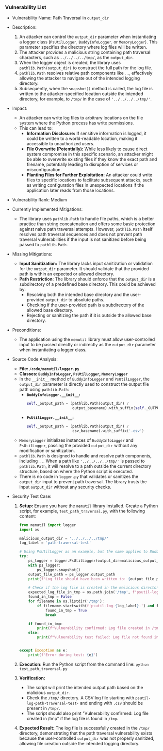 ### Vulnerability List

- Vulnerability Name: Path Traversal in `output_dir`
- Description:
    1. An attacker can control the `output_dir` parameter when instantiating a logger class (`PsUtilLogger`, `BuddyInfoLogger`, or `MemoryLogger`). This parameter specifies the directory where log files will be written.
    2. The attacker provides a malicious string containing path traversal characters, such as `../../../../tmp/`, as the `output_dir`.
    3. When the logger object is created, the library uses `pathlib.Path(output_dir)` to construct the full path for the log file.
    4. `pathlib.Path` resolves relative path components like `..`, effectively allowing the attacker to navigate out of the intended logging directory.
    5. Subsequently, when the `snapshot()` method is called, the log file is written to the attacker-specified location outside the intended directory, for example, to `/tmp/` in the case of `'../../../../tmp/'`.
- Impact:
    - An attacker can write log files to arbitrary locations on the file system where the Python process has write permissions.
    - This can lead to:
        - **Information Disclosure:** If sensitive information is logged, it could be written to a world-readable location, making it accessible to unauthorized users.
        - **File Overwrite (Potentially):** While less likely to cause direct system compromise in this specific scenario, an attacker might be able to overwrite existing files if they know the exact path and filename, potentially leading to disruption of services or misconfiguration.
        - **Planting Files for Further Exploitation:** An attacker could write files to specific locations to facilitate subsequent attacks, such as writing configuration files in unexpected locations if the application later reads from those locations.
- Vulnerability Rank: Medium
- Currently Implemented Mitigations:
    - The library uses `pathlib.Path` to handle file paths, which is a better practice than string concatenation and offers some basic protection against naive path traversal attempts. However, `pathlib.Path` itself resolves path traversal sequences and does not prevent path traversal vulnerabilities if the input is not sanitized before being passed to `pathlib.Path`.
- Missing Mitigations:
    - **Input Sanitization:** The library lacks input sanitization or validation for the `output_dir` parameter. It should validate that the provided path is within an expected or allowed directory.
    - **Path Restriction:** The library should enforce that the `output_dir` is a subdirectory of a predefined base directory. This could be achieved by:
        - Resolving both the intended base directory and the user-provided `output_dir` to absolute paths.
        - Checking if the user-provided path is a subdirectory of the allowed base directory.
        - Rejecting or sanitizing the path if it is outside the allowed base directory.
- Preconditions:
    - The application using the `memutil` library must allow user-controlled input to be passed directly or indirectly as the `output_dir` parameter when instantiating a logger class.
- Source Code Analysis:
    - **File: `/code/memutil/logger.py`**
    - **Classes: `BuddyInfoLogger`, `PsUtilLogger`, `MemoryLogger`**
    - In the `__init__` method of `BuddyInfoLogger` and `PsUtilLogger`, the `output_dir` parameter is directly used to construct the output file path using `pathlib.Path`:
        - **`BuddyInfoLogger.__init__`:**
          ```python
          self._output_path = (pathlib.Path(output_dir) /
                               output_basename).with_suffix(self._OUTPUT_SUFFIX)
          ```
        - **`PsUtilLogger.__init__`:**
          ```python
          self._output_path = (pathlib.Path(output_dir) /
                               csv_basename).with_suffix('.csv')
          ```
    - `MemoryLogger` initializes instances of `BuddyInfoLogger` and `PsUtilLogger`, passing the provided `output_dir` without any modification or sanitization.
    - `pathlib.Path` is designed to handle and resolve path components, including `..`. When a path like `'../../../../tmp/'` is passed to `pathlib.Path`, it will resolve to a path outside the current directory structure, based on where the Python script is executed.
    - There is no code in `logger.py` that validates or sanitizes the `output_dir` input to prevent path traversal. The library trusts the input `output_dir` without any security checks.

- Security Test Case:
    1. **Setup:** Ensure you have the `memutil` library installed. Create a Python script, for example, `test_path_traversal.py`, with the following content:
        ```python
        from memutil import logger
        import os

        malicious_output_dir = '../../../../tmp/'
        log_label = 'path-traversal-test'

        # Using PsUtilLogger as an example, but the same applies to BuddyInfoLogger and MemoryLogger
        try:
            ps_logger = logger.PsUtilLogger(output_dir=malicious_output_dir, label=log_label)
            with ps_logger:
                ps_logger.snapshot()
            output_file_path = ps_logger.output_path
            print(f"Log file should have been written to: {output_file_path}")

            # Check if the log file is created in the malicious directory (/tmp)
            expected_log_file_in_tmp = os.path.join('/tmp', f'psutil-log-{log_label}-' ) # Timestring will be added
            found_in_tmp = False
            for filename in os.listdir('/tmp'):
                if filename.startswith(f'psutil-log-{log_label}-') and filename.endswith('.csv'):
                    found_in_tmp = True
                    break

            if found_in_tmp:
                print(f"Vulnerability confirmed: Log file created in /tmp")
            else:
                print(f"Vulnerability test failed: Log file not found in /tmp")


        except Exception as e:
            print(f"Error during test: {e}")

        ```
    2. **Execution:** Run the Python script from the command line: `python test_path_traversal.py`
    3. **Verification:**
        - The script will print the intended output path based on the malicious `output_dir`.
        - Check the `/tmp/` directory. A CSV log file starting with `psutil-log-path-traversal-test-` and ending with `.csv` should be present in `/tmp/`.
        - The script should also print "Vulnerability confirmed: Log file created in /tmp" if the log file is found in `/tmp`.

    4. **Expected Result:** The log file is successfully created in the `/tmp/` directory, demonstrating that the path traversal vulnerability exists because the user-controlled `output_dir` was not properly sanitized, allowing file creation outside the intended logging directory.